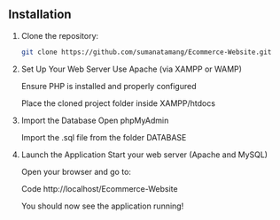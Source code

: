 ## Installation

1. Clone the repository:
   ```bash
   git clone https://github.com/sumanatamang/Ecommerce-Website.git
   ```

2. Set Up Your Web Server
   Use Apache (via XAMPP or WAMP)

   Ensure PHP is installed and properly configured

   Place the cloned project folder inside XAMPP/htdocs 

3. Import the Database
   Open phpMyAdmin
   
   Import the .sql file from the folder DATABASE

4. Launch the Application
   Start your web server (Apache and MySQL)

   Open your browser and go to:

   Code
   http://localhost/Ecommerce-Website
   
   You should now see the application running!
